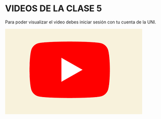 # VIDEOS DE LA CLASE 5

Para poder visualizar el video debes iniciar sesión con tu cuenta de la UNI.

[![Clase](https://raw.githubusercontent.com/gcoronelc/CTIC-CIENCIA-DE-DATOS-MOD-02-2022/main/img/youtube.png)](https://youtu.be/ext5UmuVIBA)